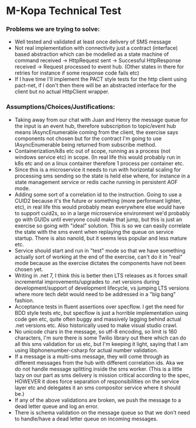 # M-Kopa Technical Test

### Problems we are trying to solve:

- Well tested and validated at least once delivery of SMS message
- Not real implementation with connectivity just a contract (interface) based abstraction which can be modelled as a state machine of command received -> HttpRequest sent -> Successful HttpResponse received -> Request processed to event hub. (Other states in there for retries for instance if some response code fails etc)
- If I have time I'll implement the PACT style tests for the http client using pact-net, if I don't then there will be an abstracted interface for the client but no actual HttpClient wrapper.

### Assumptions/Choices/Justifications:

- Taking away from our chat with Juan and Henry the message queue for the input is an event hub, therefore subscription to topic/event hub means IAsyncEnumerable coming from the client, the exercise says components not chosen but for the contract I'm going to use IAsyncEnumerable being returned from subscribe method.
- Containerization/k8s etc out of scope, running as a process (not windows service etc) in scope. (In real life this would probably run in k8s etc and on a linux container therefore 1 process per container etc.
- Since this is a microservice it needs to run with horizontal scaling for processing sms sending so the state is held else where, for instance in a state management service or redis cache running in persistent AOF mode.
- Adding some sort of a correlation id to the instruction. Going to use a CUID2 because it's the future or something (more performant lighter, etc), in real life this would probably mean everywhere else would have to support cuid2s, so in a large microservice environment we'd probably go with GUIDs until everyone could make that jump, but this is just an exercise so going with "ideal" solution. This is so we can easily correlate the state with the sms event when replaying the queue on service startup. There is also nanoId, but it seems less popular and less mature etc.
- Service should start and run in "test" mode so that we have something actually sort of working at the end of the exercise, can't do it in "real" mode because as the exercise dictates the components have not been chosen yet.
- Writing in .net 7, I think this is better then LTS releases as it forces small incremental improvements/upgrades to .net versions during development/support of development lifecycle, vs jumping LTS versions where more tech debt would need to be addressed in a "big bang" fashion.
- Acceptance tests in fluent assertions over specflow. I get the need for BDD style tests etc, but specflow is just a horrible implementation using code gen etc, quite often buggy and massively lagging behind actual .net versions etc. Also historically used to make visual studio crawl.
- No unicode chars in the message, so utf-8 encoding, so limit is 160 characters, I'm sure there is some Twilio library out there which can do all this sms validation for us etc, but I'm keeping it light, saying that I am using libphonenumber-csharp for actual number validation.
- If a message is a multi-sms message, they will come through as different messages from the hub with different correlation ids. Aka we do not handle message splitting inside the sms worker. (This is a little lazy on our part as sms delivery is mission critical according to the spec, HOWEVER it does force separation of responsibilities on the service layer etc and delegates it an sms compositor service where it should be.)
- If any of the above validations are broken, we push the message to a dead letter queue and log an error. 
- There is schema validation on the message queue so that we don't need to handle/have a dead letter queue on incoming messages.

